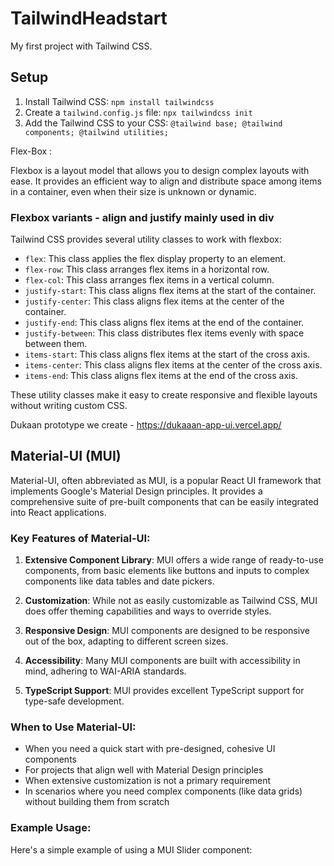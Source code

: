 # TailwindHeadstart

My first project with Tailwind CSS.

## Setup

1. Install Tailwind CSS: `npm install tailwindcss`
2. Create a `tailwind.config.js` file: `npx tailwindcss init`
3. Add the Tailwind CSS to your CSS: `@tailwind base; @tailwind components; @tailwind utilities;`

Flex-Box : 

Flexbox is a layout model that allows you to design complex layouts with ease. It provides an efficient way to align and distribute space among items in a container, even when their size is unknown or dynamic.

### Flexbox variants - align and justify mainly used in div

Tailwind CSS provides several utility classes to work with flexbox:

- `flex`: This class applies the flex display property to an element.
- `flex-row`: This class arranges flex items in a horizontal row.
- `flex-col`: This class arranges flex items in a vertical column.
- `justify-start`: This class aligns flex items at the start of the container.
- `justify-center`: This class aligns flex items at the center of the container.
- `justify-end`: This class aligns flex items at the end of the container.
- `justify-between`: This class distributes flex items evenly with space between them.
- `items-start`: This class aligns flex items at the start of the cross axis.
- `items-center`: This class aligns flex items at the center of the cross axis.
- `items-end`: This class aligns flex items at the end of the cross axis.

These utility classes make it easy to create responsive and flexible layouts without writing custom CSS.

Dukaan prototype we create - https://dukaaan-app-ui.vercel.app/


## Material-UI (MUI)

Material-UI, often abbreviated as MUI, is a popular React UI framework that implements Google's Material Design principles. It provides a comprehensive suite of pre-built components that can be easily integrated into React applications.

### Key Features of Material-UI:

1. **Extensive Component Library**: MUI offers a wide range of ready-to-use components, from basic elements like buttons and inputs to complex components like data tables and date pickers.

2. **Customization**: While not as easily customizable as Tailwind CSS, MUI does offer theming capabilities and ways to override styles.

3. **Responsive Design**: MUI components are designed to be responsive out of the box, adapting to different screen sizes.

4. **Accessibility**: Many MUI components are built with accessibility in mind, adhering to WAI-ARIA standards.

5. **TypeScript Support**: MUI provides excellent TypeScript support for type-safe development.

### When to Use Material-UI:

- When you need a quick start with pre-designed, cohesive UI components
- For projects that align well with Material Design principles
- When extensive customization is not a primary requirement
- In scenarios where you need complex components (like data grids) without building them from scratch

### Example Usage:

Here's a simple example of using a MUI Slider component:

